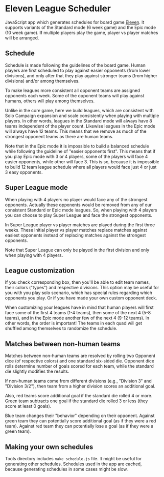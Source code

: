 # Eleven League Scheduler

JavaScript app which generates schedules for board game
[Eleven](https://boardgamegeek.com/boardgame/329716/eleven-football-manager-board-game).
It supports variants of the Standard mode (6 week game) and the Epic mode
(10 week game). If multiple players play the game, player vs player matches
will be arranged.

## Schedule

Schedule is made following the guidelines of the board game. Human players
are first scheduled to play against easier opponents (from lower divisions),
and only after that they play against stronger teams (from higher divisions)
and/or among themselves.

To make leagues more consistent all opponent teams are assigned opponents
each week. Some of the opponent teams will play against humans, others will
play among themselves.

Unlike in the core game, here we build leagues, which are consistent with
Solo Campaign expansion and scale consistently when playing with multiple
players. In other words, leagues in the Standard mode will always have 8
teams independent of the player count. Likewise leagues in the Epic mode
will always have 12 teams. This means that we remove as much of the
strongest opponent teams as there are human teams.

Note that in the Epic mode it is impossible to build a balanced schedule
while following the guideline of "easier opponents first". This means that
if you play Epic mode with 3 or 4 players, some of the players will face 4
easier opponents, while other will face 3. This is so, because it is
impossible to build 12 team league schedule where all players would face
just 4 or just 3 easy opponents.

## Super League mode

When playing with 4 players no player would face any of the strongest
opponents. Actually these opponents would be removed from any of our
consistent Standard or Epic mode leagues. So, when playing with 4 players
you can choose to play Super League and face the strongest opponents.

In Super League player vs player matches are played during the first three
weeks. These initial player vs player matches replace matches against
easiest opponents instead of replacing matches against the strongest
opponents.

Note that Super League can only be played in the first division and only
when playing with 4 players.

## League customization

If you check corresponding box, then you'll be able to edit team names,
their colors ("types") and respective divisions. This option may be useful
for you with you play solo scenario, which has special rules regarding which
opponents you play. Or if you have made your own custom opponent deck.

When customizing your leagues have in mind that human players will first
face some of the first 4 teams (1-4 teams), then some of the next 4 (5-8
teams), and in the Epic mode another few of the next 4 (9-12 teams). In
other words, the order is important! The teams in each quad will get
shuffled among themselves to randomize the schedule.

## Matches between non-human teams

Matches between non-human teams are resolved by rolling two Opponent dice
(of respective colors) and one standard six-sided die. Opponent dice rolls
determine number of goals scored for each team, while the standard die
slightly modifies the results.

If non-human teams come from different divisions (e.g., "Division 3" and
"Division 3/2"), then team from a higher division scores an additional
goal.

Also, red teams score additional goal if the standard die rolled 4 or more.
Green team subtracts one goal if the standard die rolled 3 or less
(they score at least 0 goals).

Blue team changes their "behavior" depending on their opponent. Against
green team they can potentially score additional goal (as if they were a red
team). Against red team they can potentially lose a goal (as if they were a
green team).

## Making your own schedules

Tools directory includes `make_schedule.js` file. It might be useful for
generating other schedules. Schedules used in the app are cached, because
generating schedules in some cases might be slow.

